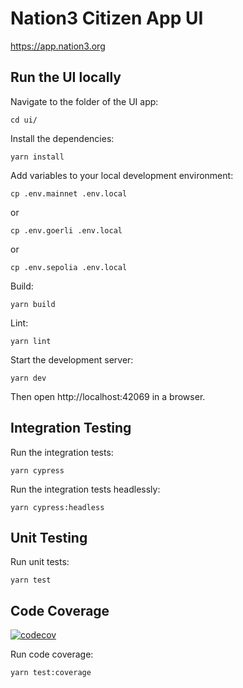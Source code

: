 # Nation3 Citizen App UI

https://app.nation3.org

## Run the UI locally

Navigate to the folder of the UI app:
```
cd ui/
```

Install the dependencies:
```
yarn install
```

Add variables to your local development environment:
```
cp .env.mainnet .env.local
```
or
```
cp .env.goerli .env.local
```
or
```
cp .env.sepolia .env.local
```


Build:
```
yarn build
```

Lint:
```
yarn lint
```

Start the development server:
```
yarn dev
```

Then open http://localhost:42069 in a browser.

## Integration Testing

Run the integration tests:
```
yarn cypress
```

Run the integration tests headlessly:
```
yarn cypress:headless
```

## Unit Testing

Run unit tests:
```
yarn test
```

## Code Coverage

[![codecov](https://codecov.io/gh/nation3/citizen-app/branch/main/graph/badge.svg)](https://codecov.io/gh/nation3/citizen-app)

Run code coverage:
```
yarn test:coverage
```
